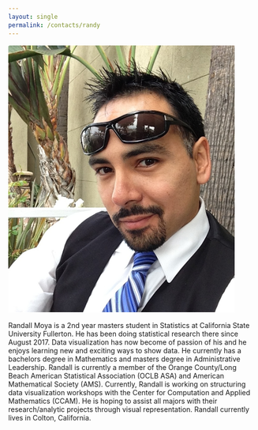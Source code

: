```yaml
---
layout: single
permalink: /contacts/randy
---
```


![](/assets/images/Officers/Randall.png)

Randall Moya is a 2nd year masters student in Statistics at California State University Fullerton.  He has been doing statistical research there since August 2017.  Data visualization has now become of passion of his and he enjoys learning new and exciting ways to show data.  He currently has a bachelors degree in Mathematics and masters degree in Administrative Leadership.  Randall is currently a member of the Orange County/Long Beach American Statistical Association (OCLB ASA) and American Mathematical Society (AMS).  Currently, Randall is working on structuring data visualization workshops with the Center for Computation and Applied Mathematics (CCAM).   He is hoping to assist all majors with their research/analytic projects through visual representation.  Randall currently lives in Colton, California. 